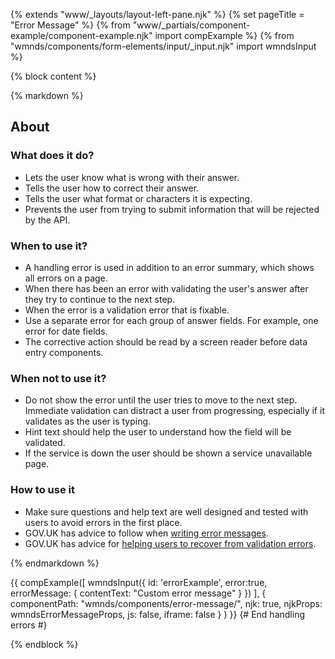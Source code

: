 {% extends "www/_layouts/layout-left-pane.njk" %}
{% set pageTitle = "Error Message" %}
{% from "www/_partials/component-example/component-example.njk" import compExample %}
{% from "wmnds/components/form-elements/input/_input.njk" import wmndsInput %}

{% block content %}

{% markdown %}

## About

### What does it do?

- Lets the user know what is wrong with their answer.
- Tells the user how to correct their answer.
- Tells the user what format or characters it is expecting.
- Prevents the user from trying to submit information that will be rejected by the API.

### When to use it?

- A handling error is used in addition to an error summary, which shows all errors on a page.
- When there has been an error with validating the user's answer after they try to continue to the next step.
- When the error is a validation error that is fixable.
- Use a separate error for each group of answer fields. For example, one error for date fields.
- The corrective action should be read by a screen reader before data entry components.

### When not to use it?

- Do not show the error until the user tries to move to the next step. Immediate validation can distract a user from progressing, especially if it validates as the user is typing.
- Hint text should help the user to understand how the field will be validated.
- If the service is down the user should be shown a service unavailable page.

### How to use it

- Make sure questions and help text are well designed and tested with users to avoid errors in the first place.
- GOV.UK has advice to follow when <a href="https://design-system.service.gov.uk/components/error-message/">writing error messages</a>.
- GOV.UK has advice for <a href="https://design-system.service.gov.uk/patterns/validation/">helping users to recover from validation errors</a>.

{% endmarkdown %}

{{
    compExample([
      wmndsInput({
        id: 'errorExample',
        error:true,
        errorMessage: {
            contentText: "Custom error message"
        }
      })
    ],
    {
        componentPath: "wmnds/components/error-message/",
        njk: true,
        njkProps: wmndsErrorMessageProps,
        js: false,
        iframe: false
    }
  )
}}
{# End handling errors #}

{% endblock %}

